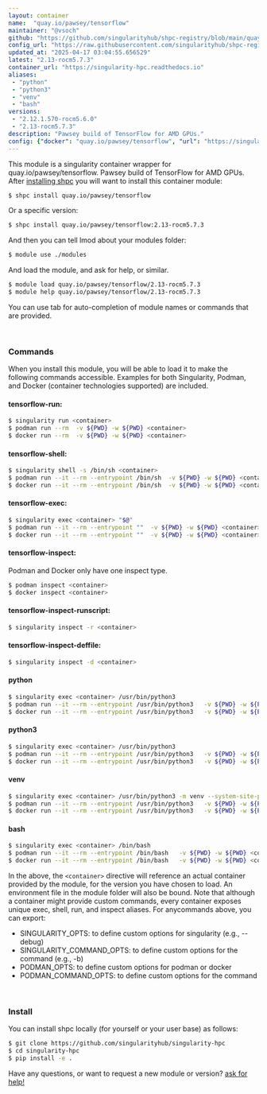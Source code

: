 ```yaml
---
layout: container
name:  "quay.io/pawsey/tensorflow"
maintainer: "@vsoch"
github: "https://github.com/singularityhub/shpc-registry/blob/main/quay.io/pawsey/tensorflow/container.yaml"
config_url: "https://raw.githubusercontent.com/singularityhub/shpc-registry/main/quay.io/pawsey/tensorflow/container.yaml"
updated_at: "2025-04-17 03:04:55.656529"
latest: "2.13-rocm5.7.3"
container_url: "https://singularity-hpc.readthedocs.io"
aliases:
 - "python"
 - "python3"
 - "venv"
 - "bash"
versions:
 - "2.12.1.570-rocm5.6.0"
 - "2.13-rocm5.7.3"
description: "Pawsey build of TensorFlow for AMD GPUs."
config: {"docker": "quay.io/pawsey/tensorflow", "url": "https://singularity-hpc.readthedocs.io", "maintainer": "dipietrantonio", "features": {"gpu": true}, "aliases": {"python": "/usr/bin/python3", "python3": "/usr/bin/python3", "venv": "/usr/bin/python3 -m venv --system-site-packages", "bash": "/bin/bash"}, "description": "Pawsey build of TensorFlow for AMD GPUs.", "latest": {"2.13-rocm5.7.3": "sha256:89b76025ac71a29ec11119e0a141c457fb0c528c8f6d04e401de89e79bc65ccd"}, "tags": {"2.12.1.570-rocm5.6.0": "sha256:7ed1455b773cfa21229c69502e7a4c48766ee8791076526fb9782ed4161cd099", "2.13-rocm5.7.3": "sha256:89b76025ac71a29ec11119e0a141c457fb0c528c8f6d04e401de89e79bc65ccd"}}
---
```


This module is a singularity container wrapper for quay.io/pawsey/tensorflow.
Pawsey build of TensorFlow for AMD GPUs.
After [installing shpc](#install) you will want to install this container module:


```bash
$ shpc install quay.io/pawsey/tensorflow
```

Or a specific version:

```bash
$ shpc install quay.io/pawsey/tensorflow:2.13-rocm5.7.3
```

And then you can tell lmod about your modules folder:

```bash
$ module use ./modules
```

And load the module, and ask for help, or similar.

```bash
$ module load quay.io/pawsey/tensorflow/2.13-rocm5.7.3
$ module help quay.io/pawsey/tensorflow/2.13-rocm5.7.3
```

You can use tab for auto-completion of module names or commands that are provided.

<br>

### Commands

When you install this module, you will be able to load it to make the following commands accessible.
Examples for both Singularity, Podman, and Docker (container technologies supported) are included.

#### tensorflow-run:

```bash
$ singularity run <container>
$ podman run --rm  -v ${PWD} -w ${PWD} <container>
$ docker run --rm  -v ${PWD} -w ${PWD} <container>
```

#### tensorflow-shell:

```bash
$ singularity shell -s /bin/sh <container>
$ podman run --it --rm --entrypoint /bin/sh  -v ${PWD} -w ${PWD} <container>
$ docker run --it --rm --entrypoint /bin/sh  -v ${PWD} -w ${PWD} <container>
```

#### tensorflow-exec:

```bash
$ singularity exec <container> "$@"
$ podman run --it --rm --entrypoint ""  -v ${PWD} -w ${PWD} <container> "$@"
$ docker run --it --rm --entrypoint ""  -v ${PWD} -w ${PWD} <container> "$@"
```

#### tensorflow-inspect:

Podman and Docker only have one inspect type.

```bash
$ podman inspect <container>
$ docker inspect <container>
```

#### tensorflow-inspect-runscript:

```bash
$ singularity inspect -r <container>
```

#### tensorflow-inspect-deffile:

```bash
$ singularity inspect -d <container>
```


#### python

```bash
$ singularity exec <container> /usr/bin/python3
$ podman run --it --rm --entrypoint /usr/bin/python3   -v ${PWD} -w ${PWD} <container> -c " $@"
$ docker run --it --rm --entrypoint /usr/bin/python3   -v ${PWD} -w ${PWD} <container> -c " $@"
```


#### python3

```bash
$ singularity exec <container> /usr/bin/python3
$ podman run --it --rm --entrypoint /usr/bin/python3   -v ${PWD} -w ${PWD} <container> -c " $@"
$ docker run --it --rm --entrypoint /usr/bin/python3   -v ${PWD} -w ${PWD} <container> -c " $@"
```


#### venv

```bash
$ singularity exec <container> /usr/bin/python3 -m venv --system-site-packages
$ podman run --it --rm --entrypoint /usr/bin/python3   -v ${PWD} -w ${PWD} <container> -c "-m venv --system-site-packages $@"
$ docker run --it --rm --entrypoint /usr/bin/python3   -v ${PWD} -w ${PWD} <container> -c "-m venv --system-site-packages $@"
```


#### bash

```bash
$ singularity exec <container> /bin/bash
$ podman run --it --rm --entrypoint /bin/bash   -v ${PWD} -w ${PWD} <container> -c " $@"
$ docker run --it --rm --entrypoint /bin/bash   -v ${PWD} -w ${PWD} <container> -c " $@"
```



In the above, the `<container>` directive will reference an actual container provided
by the module, for the version you have chosen to load. An environment file in the
module folder will also be bound. Note that although a container
might provide custom commands, every container exposes unique exec, shell, run, and
inspect aliases. For anycommands above, you can export:

 - SINGULARITY_OPTS: to define custom options for singularity (e.g., --debug)
 - SINGULARITY_COMMAND_OPTS: to define custom options for the command (e.g., -b)
 - PODMAN_OPTS: to define custom options for podman or docker
 - PODMAN_COMMAND_OPTS: to define custom options for the command

<br>

### Install

You can install shpc locally (for yourself or your user base) as follows:

```bash
$ git clone https://github.com/singularityhub/singularity-hpc
$ cd singularity-hpc
$ pip install -e .
```

Have any questions, or want to request a new module or version? [ask for help!](https://github.com/singularityhub/singularity-hpc/issues)